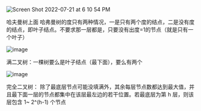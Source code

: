![Screen Shot 2022-07-21 at 6 10 54 PM](https://user-images.githubusercontent.com/59748598/180340393-71120fe6-0836-40c3-ba50-d06a96f21621.png)

哈夫曼树上面 哈弗曼树的度只有两种情况，一是只有两个度的结点，二是没有度的结点，即叶子结点。不要求那一层都是，只要没有出度=1的节点（就是只有一个叶子）

![image](https://user-images.githubusercontent.com/59748598/180621378-4760dbed-5a42-4472-8968-bc95d04a28ee.png)


满二叉树：一棵树要么是叶子结点（最下面），要么有两个

![image](https://user-images.githubusercontent.com/59748598/180340543-7ac687c2-5aaf-44d6-8bfb-c963905744c8.png)

完全二叉树： 除了最底层节点可能没填满外，其余每层节点数都达到最大值，并且最下面一层的节点都集中在该层最左边的若干位置。若最底层为第 h 层，则该层包含 1~ 2^(h-1)  个节点


